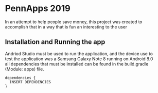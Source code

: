 # PennApps 2019
  In an attempt to help people save money, this project was created to accomplish that in a way that is fun an interesting to the user 
## Installation and Running the app
  Andriod Studio must be used to run the application, and the device use to test the application was a Samsung Galaxy Note 8 running on   Android 8.0
  all dependencies that must be installed can be found in the build.gradle (Module: apps) file.
  ```
  dependencies {
    INSERT DEPENDENCIES
}
  ```
